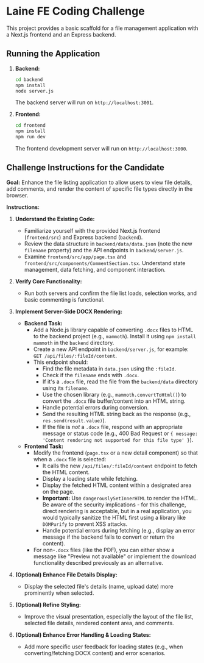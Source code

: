 # Laine FE Coding Challenge

This project provides a basic scaffold for a file management application with a Next.js frontend and an Express backend.

## Running the Application

1. **Backend:**

   ```bash
   cd backend
   npm install
   node server.js
   ```

   The backend server will run on `http://localhost:3001`.
2. **Frontend:**

   ```bash
   cd frontend
   npm install
   npm run dev
   ```

   The frontend development server will run on `http://localhost:3000`.

## Challenge Instructions for the Candidate

**Goal:** Enhance the file listing application to allow users to view file details, add comments, and render the content of specific file types directly in the browser.

**Instructions:**

1. **Understand the Existing Code:**

   * Familiarize yourself with the provided Next.js frontend (`frontend/src`) and Express backend (`backend`).
   * Review the data structure in `backend/data/data.json` (note the new `filename` property) and the API endpoints in `backend/server.js`.
   * Examine `frontend/src/app/page.tsx` and `frontend/src/components/CommentSection.tsx`. Understand state management, data fetching, and component interaction.
2. **Verify Core Functionality:**

   * Run both servers and confirm the file list loads, selection works, and basic commenting is functional.
3. **Implement Server-Side DOCX Rendering:**

   * **Backend Task:**
     * Add a Node.js library capable of converting `.docx` files to HTML to the backend project (e.g., `mammoth`). Install it using `npm install mammoth` in the `backend` directory.
     * Create a new API endpoint in `backend/server.js`, for example: `GET /api/files/:fileId/content`.
     * This endpoint should:
       * Find the file metadata in `data.json` using the `:fileId`.
       * Check if the `filename` ends with `.docx`.
       * If it's a `.docx` file, read the file from the `backend/data` directory using its `filename`.
       * Use the chosen library (e.g., `mammoth.convertToHtml()`) to convert the `.docx` file buffer/content into an HTML string.
       * Handle potential errors during conversion.
       * Send the resulting HTML string back as the response (e.g., `res.send(result.value)`).
       * If the file is *not* a `.docx` file, respond with an appropriate message or status code (e.g., 400 Bad Request or `{ message: 'Content rendering not supported for this file type' }`).
   * **Frontend Task:**
     * Modify the frontend (`page.tsx` or a new detail component) so that when a `.docx` file is selected:
       * It calls the new `/api/files/:fileId/content` endpoint to fetch the HTML content.
       * Display a loading state while fetching.
       * Display the fetched HTML content within a designated area on the page.
       * **Important:** Use `dangerouslySetInnerHTML` to render the HTML. Be aware of the security implications - for this challenge, direct rendering is acceptable, but in a real application, you would typically sanitize the HTML first using a library like `DOMPurify` to prevent XSS attacks.
       * Handle potential errors during fetching (e.g., display an error message if the backend fails to convert or return the content).
     * For non-`.docx` files (like the PDF), you can either show a message like "Preview not available" or implement the download functionality described previously as an alternative.
4. **(Optional) Enhance File Details Display:**

   * Display the selected file's details (name, upload date) more prominently when selected.
5. **(Optional) Refine Styling:**

   * Improve the visual presentation, especially the layout of the file list, selected file details, rendered content area, and comments.
6. **(Optional) Enhance Error Handling & Loading States:**

   * Add more specific user feedback for loading states (e.g., when converting/fetching DOCX content) and error scenarios.
